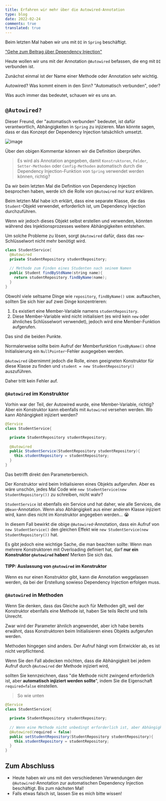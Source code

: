 ```yaml
---
title: Erfahren wir mehr über die Autowired-Annotation
type: blog
date: 2022-02-24
comments: true
translated: true
---
```

Beim letzten Mal haben wir uns mit `DI` in `Spring` beschäftigt.

["Gehe zum Beitrag über Dependency Injection"](/blog/spring/di)

Heute wollen wir uns mit der Annotation `@Autowired` befassen, die eng mit `DI` verbunden ist.

Zunächst einmal ist der Name einer Methode oder Annotation sehr wichtig.

Autowired? Was kommt einem in den Sinn? "Automatisch verbunden", oder?

Was auch immer das bedeutet, schauen wir es uns an.

## `@Autowired?`

Dieser Freund, der "automatisch verbunden" bedeutet, ist dafür verantwortlich, Abhängigkeiten in `Spring` zu injizieren. Man könnte sagen, dass er das Konzept der Dependency Injection tatsächlich umsetzt.

![image](https://user-images.githubusercontent.com/59782504/155427654-874ed5fc-d108-4420-9eec-43f5b546565e.png)

Über den obigen Kommentar können wir die Definition überprüfen.

> Es wird als Annotation angegeben, damit `Konstruktoren`, `Felder`, `Setter-Methoden` oder `Config-Methoden` automatisch durch die Dependency Injection-Funktion von `Spring` verwendet werden können, richtig?

Da wir beim letzten Mal die Definition von Dependency Injection besprochen haben, werde ich die Rolle von `@Autowired` nur kurz erklären.

Beim letzten Mal habe ich erklärt, dass eine separate Klasse, die das `Student`-Objekt verwendet, erforderlich ist, um Dependency Injection durchzuführen.

Wenn wir jedoch dieses Objekt selbst erstellen und verwenden, könnten während des Injektionsprozesses weitere Abhängigkeiten entstehen.

Um solche Probleme zu lösen, sorgt `@Autowired` dafür, dass das `new`-Schlüsselwort nicht mehr benötigt wird.

```java
class StudentService{
  @Autowired
  private StudentRepository studentRepository;
  
  // Methode zum Finden eines Studenten nach seinem Namen
  public Student findByStdName(string name){
    return studentRepository.findByName(name);
  }
}
```

Obwohl viele seltsame Dinge wie `repository`, `findByName()` usw. auftauchen, sollten Sie sich hier auf zwei Dinge konzentrieren:

1. Es existiert eine Member-Variable namens `studentRepository`.
2. Diese Member-Variable wird nicht initialisiert (es wird kein `new` oder ähnliches Schlüsselwort verwendet), jedoch wird eine Member-Funktion aufgerufen.

Das sind die beiden Punkte.

Normalerweise sollte beim Aufruf der Memberfunktion `findByName()` ohne Initialisierung ein `NullPointer`-Fehler ausgegeben werden.

`@Autowired` übernimmt jedoch die Rolle, einen geeigneten Konstruktor für diese Klasse zu finden und `student = new StudentRepository()` auszuführen.

Daher tritt kein Fehler auf.

### `@Autowired` im Konstruktor

Vorhin war der Teil, der Autowired wurde, eine Member-Variable, richtig? Aber ein Konstruktor kann ebenfalls mit `Autowired` versehen werden. Wo kann Abhängigkeit injiziert werden?

```java
@Service
class StudentService{

  private StudentRepository studentRepository;
  
  @Autowired
  public StudentService(StudentRepository studentRepository){
    this.studentRepository = studentRepository;
  }
}
```

Das betrifft direkt den Parameterbereich.

Der Konstruktor wird beim Initialisieren eines Objekts aufgerufen. Aber es wäre unschön, jedes Mal Code wie `new StudentService(new StudentRepository())` zu schreiben, nicht wahr?

`StudentService` ist ebenfalls ein Service und hat daher, wie alle Services, die `@Bean`-Annotation. Wenn also Abhängigkeit aus einer anderen Klasse injiziert wird, kann dies nicht im Konstruktor angegeben werden... :sob:

In diesem Fall bewirkt die obige `@Autowired`-Annotation, dass ein Aufruf von `new StudentService()` den gleichen Effekt wie `new StudentService(new StudentRepository())` hat.

Es gibt jedoch eine wichtige Sache, die man beachten sollte: Wenn man mehrere Konstruktoren mit Overloading definiert hat, darf **nur ein Konstruktor `@Autowired` haben!** Merken Sie sich das.

#### TIPP: Auslassung von `@Autowired` im Konstruktor
Wenn es nur einen Konstruktor gibt, kann die Annotation weggelassen werden, da bei der Erstellung sowieso Dependency Injection erfolgen muss.

### `@Autowired` in Methoden

Wenn Sie denken, dass das Gleiche auch für Methoden gilt, weil der Konstruktor ebenfalls eine Methode ist, haben Sie teils Recht und teils Unrecht.

Zwar wird der Parameter ähnlich angewendet, aber ich habe bereits erwähnt, dass Konstruktoren beim Initialisieren eines Objekts aufgerufen werden.

Methoden hingegen sind anders. Der Aufruf hängt vom Entwickler ab, es ist nicht verpflichtend.

Wenn Sie den Fall abdecken möchten, dass die Abhängigkeit bei jedem Aufruf durch `@Autowired` der Methode injiziert wird,

sollten Sie kennzeichnen, dass "die Methode nicht zwingend erforderlich ist, aber **automatisch injiziert werden sollte**", indem Sie die Eigenschaft `required=false` einstellen.
> So wie unten

```java
@Service
class StudentService{

  private StudentRepository studentRepository;
  
  // Wenn eine Methode nicht unbedingt erforderlich ist, aber Abhängigkeit injizieren sollte
  @Autowired(required = false)
  public setStudentRepository(StudentRepository studentRepository){
    this.studentRepository = studentRepository;
  }
}
```

## Zum Abschluss
- Heute haben wir uns mit den verschiedenen Verwendungen der `@Autowired`-Annotation zur automatischen Dependency Injection beschäftigt. Bis zum nächsten Mal!
- Falls etwas falsch ist, lassen Sie es mich bitte wissen!